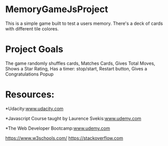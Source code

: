 # MemoryGameJsProject
  This is a simple game built to test a users memory. There's a deck of cards with different tile colores. 

# Project Goals
  The game randomly shuffles cards,
  Matches Cards,
  Gives Total Moves,
  Shows a Star Rating,
  Has a timer: stop/start,
  Restart button,
  Gives a Congratulations Popup
  
# Resources:
  *Udacity:www.udacity.com 
  
  *Javascript Course taught by Laurence Svekis:www.udemy.com
  
  *The Web Developer Bootcamp:www.udemy.com
  
  https://www.w3schools.com/
  https://stackoverflow.com
 
